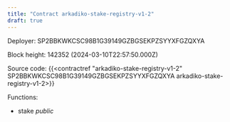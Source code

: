 ```yaml
---
title: "Contract arkadiko-stake-registry-v1-2"
draft: true
---
```

Deployer: SP2BBKWKCSC98B1G39149GZBGSEKPZSYYXFGZQXYA


 



Block height: 142352 (2024-03-10T22:57:50.000Z)

Source code: {{<contractref "arkadiko-stake-registry-v1-2" SP2BBKWKCSC98B1G39149GZBGSEKPZSYYXFGZQXYA arkadiko-stake-registry-v1-2>}}

Functions:

* stake _public_
